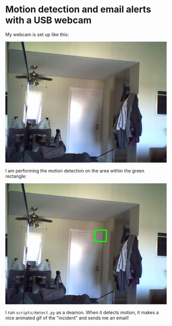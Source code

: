 # Motion detection and email alerts with a USB webcam

My webcam is set up like this:

![alt tag](https://github.com/JonathanCooper/motion-detect/blob/master/doc/example.jpg)

I am performing the motion detection on the area within the green rectangle:

![alt tag](https://github.com/JonathanCooper/motion-detect/blob/master/doc/example-boxed.jpg)

I run ```scripts/detect.py``` as a deamon.  When it detects motion, it makes a nice animated gif of the "incident" and sends me an email!
